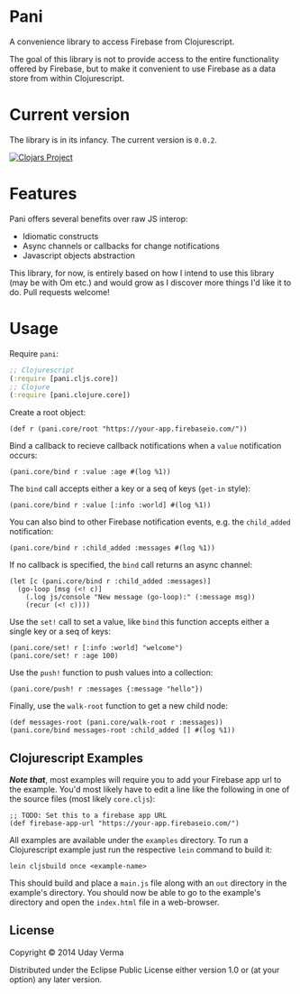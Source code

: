 # Pani

A convenience library to access Firebase from Clojurescript.

The goal of this library is not to provide access to the entire functionality offered by Firebase, but to make it convenient to use Firebase as a data store from within Clojurescript.

# Current version

The library is in its infancy.  The current version is `0.0.2`.

[![Clojars Project](http://clojars.org/pani/latest-version.svg)](http://clojars.org/pani)


# Features

Pani offers several benefits over raw JS interop:
 
 * Idiomatic constructs
 * Async channels or callbacks for change notifications
 * Javascript objects abstraction
 
This library, for now, is entirely based on how I intend to use this library (may be with Om etc.) and would grow as I discover more things I'd like it to do.  Pull requests welcome!

# Usage

Require `pani`:
```clojure
;; Clojurescript 
(:require [pani.cljs.core])
;; Clojure
(:require [pani.clojure.core])
```
    
Create a root object:

	(def r (pani.core/root "https://your-app.firebaseio.com/"))

Bind a callback to recieve callback notifications when a `value` notification occurs:

    (pani.core/bind r :value :age #(log %1))
    
The `bind` call accepts either a key or a seq of keys (`get-in` style):

	(pani.core/bind r :value [:info :world] #(log %1))

You can also bind to other Firebase notification events, e.g. the `child_added` notification:

	(pani.core/bind r :child_added :messages #(log %1))
	
If no callback is specified, the `bind` call returns an async channel:

    (let [c (pani.core/bind r :child_added :messages)]
      (go-loop [msg (<! c)]
        (.log js/console "New message (go-loop):" (:message msg))
        (recur (<! c))))

Use the `set!` call to set a value, like `bind` this function accepts either a single key or a seq of keys:

	(pani.core/set! r [:info :world] "welcome")
	(pani.core/set! r :age 100)

Use the `push!` function to push values into a collection:

	(pani.core/push! r :messages {:message "hello"})
	
Finally, use the `walk-root` function to get a new child node:

	(def messages-root (pani.core/walk-root r :messages))
	(pani.core/bind messages-root :child_added [] #(log %1))
	
## Clojurescript Examples
***Note that***, most examples will require you to add your Firebase app url to the example.  You'd most likely have to edit a line like the following in one of the source files (most likely `core.cljs`):

	;; TODO: Set this to a firebase app URL
	(def firebase-app-url "https://your-app.firebaseio.com/")


All examples are available under the `examples` directory.  To run a Clojurescript example just run the respective `lein` command to build it:

    lein cljsbuild once <example-name>

This should build and place a `main.js` file along with an `out` directory in the example's directory.  You should now be able to go to the example's directory and open the `index.html` file in a web-browser.

## License

Copyright © 2014 Uday Verma

Distributed under the Eclipse Public License either version 1.0 or (at
your option) any later version.
